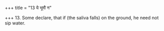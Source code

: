 +++
title = "13 ये भूमौ न"

+++
13. Some declare, that if (the saliva falls) on the ground, he need not sip water.
